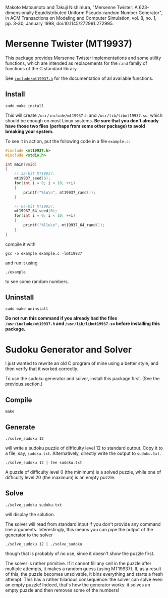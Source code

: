 Makoto Matsumoto and Takuji Nishimura, "Mersenne Twister: A 623-dimensionally Equidistributed Uniform Pseudo-random
Number Generator", in ACM Transactions on Modeling and Computer Simulation, vol. 8, no. 1, pp. 3-30, January 1998,
doi:10.1145/272991.272995.

# Mersenne Twister (MT19937)
This package provides Mersenne Twister implementations and some utility functions, which are intended as replacements
for the `rand` family of functions of the C standard library.

See [`include/mt19937.h`](include/mt19937.h) for the documentation of all available functions.

## Install
```
sudo make install
```
This will create `/usr/include/mt19937.h` and `/usr/lib/libmt19937.so`, which should be enough on most Linux systems.
**Be sure that you don't already have those two files (perhaps from some other package) to avoid breaking your
system.**

To see it in action, put the following code in a file `example.c`:
```C
#include <mt19937.h>
#include <stdio.h>

int main(void)
{
    // 32-bit MT19937.
    mt19937_seed(0);
    for(int i = 0; i < 10; ++i)
    {
        printf("%lu\n", mt19937_rand());
    }

    // 64-bit MT19937.
    mt19937_64_seed(0);
    for(int i = 0; i < 10; ++i)
    {
        printf("%llu\n", mt19937_64_rand());
    }
}
```
compile it with
```
gcc -o example example.c -lmt19937
```
and run it using
```
./example
```
to see some random numbers.

## Uninstall
```
sudo make uninstall
```
**Do not run this command if you already had the files `/usr/include/mt19937.h` and `/usr/lib/libmt19937.so` before
installing this package.**

# Sudoku Generator and Solver
I just wanted to rewrite an old C program of mine using a better style, and then verify that it worked correctly.

To use the sudoku generator and solver, install this package first. (See the previous section.)

## Compile
```
make
```

## Generate
```
./solve_sudoku 12
```
will write a sudoku puzzle of difficulty level 12 to standard output. Copy it to a file, say, `sudoku.txt`.
Alternatively, directly write the output to `sudoku.txt`.
```
./solve_sudoku 12 | tee sudoku.txt
```
A puzzle of difficulty level 0 (the minimum) is a solved puzzle, while one of difficulty level 20 (the maximum) is an
empty puzzle.

## Solve
```
./solve_sudoku sudoku.txt
```
will display the solution.

The solver will read from standard input if you don't provide any command line arguments. Interestingly, this means you
can pipe the output of the generator to the solver
```
./solve_sudoku 12 | ./solve_sudoku
```
though that is probably of no use, since it doesn't show the puzzle first.

The solver is rather primitive. If it cannot fill any cell in the puzzle after multiple attempts, it makes a random
guess (using MT19937). If, as a result of this, the puzzle becomes unsolvable, it bins everything and starts a fresh
attempt. This has a rather hilarious consequence: the solver can solve even an empty puzzle! Indeed, that's how the
generator works: it solves an empty puzzle and then removes some of the numbers!
